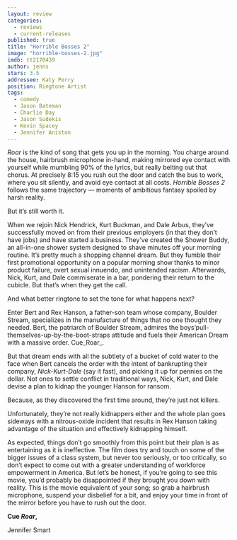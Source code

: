 ```yaml
---
layout: review
categories: 
  - reviews
  - current-releases
published: true
title: "Horrible Bosses 2"
image: "horrible-bosses-2.jpg"
imdb: tt2170439
author: jenns
stars: 3.5
addressee: Katy Perry
position: Ringtone Artist
tags: 
  - comedy
  - Jason Bateman
  - Charlie Day
  - Jason Sudekis
  - Kevin Spacey
  - Jennifer Aniston
---
```


_Roar_ is the kind of song that gets you up in the morning.  You charge around the house, hairbrush microphone in-hand, making mirrored eye contact with yourself while mumbling 90% of the lyrics, but really belting out that chorus. At precisely 8:15 you rush out the door and catch the bus to work, where you sit silently, and avoid eye contact at all costs. _Horrible Bosses 2_ follows the same trajectory — moments of ambitious fantasy spoiled by harsh reality. 

But it’s still worth it.

When we rejoin Nick Hendrick, Kurt Buckman, and Dale Arbus, they’ve successfully moved on from their previous employers (in that they don’t have jobs) and have started a business. They’ve created the Shower Buddy, an all-in-one shower system designed to shave minutes off your morning routine. It’s pretty much a shopping channel dream. But they fumble their first promotional opportunity on a popular morning show thanks to minor product failure, overt sexual innuendo, and unintended racism. Afterwards, Nick, Kurt, and Dale commiserate in a bar, pondering their return to the cubicle. But that’s when they get the call. 

And what better ringtone to set the tone for what happens next?  

Enter Bert and Rex Hanson, a father-son team whose company, Boulder Stream, specializes in the manufacture of things that no one thought they needed. Bert, the patriarch of Boulder Stream, admires the boys’pull-themselves-up-by-the-boot-straps attitude and fuels their American Dream with a massive order. Cue_Roar_.

But that dream ends with all the subtlety of a bucket of cold water to the face when Bert cancels the order with the intent of bankrupting their company, _Nick-Kurt-Dale_ (say it fast), and picking it up for pennies on the dollar. Not ones to settle conflict in traditional ways, Nick, Kurt, and Dale devise a plan to kidnap the younger Hanson for ransom. 

Because, as they discovered the first time around, they’re just not killers. 

Unfortunately, they’re not really kidnappers either and the whole plan goes sideways with a nitrous-oxide incident that results in Rex Hanson taking advantage of the situation and effectively kidnapping himself.  

As expected, things don’t go smoothly from this point but their plan is as entertaining as it is ineffective.  The film does try and touch on some of the bigger issues of a class system, but never too seriously, or too critically, so don’t expect to come out with a greater understanding of workforce empowerment in America. But let’s be honest, if you’re going to see this movie, you’d probably be disappointed if they brought you down with reality. This is the movie equivalent of your song; so grab a hairbrush microphone, suspend your disbelief for a bit, and enjoy your time in front of the mirror before you have to rush out the door.


**Cue _Roar_,**

Jennifer Smart
